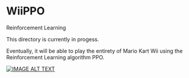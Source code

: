 # WiiPPO
Reinforcement Learning 

This directory is currently in progess. 

Eventually, it will be able to play the entirety of Mario Kart Wii using the Reinforcement Learning algorithm PPO.

[![IMAGE ALT TEXT](http://img.youtube.com/vi/TUrwDHFBQK8/0.jpg)](https://youtu.be/TUrwDHFBQK8 "WiiPPO")
